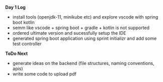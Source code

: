 **Day 1 Log**
- install tools (openjdk-11, minikube etc) and explore vscode with spring boot kotlin
- semm like vscode + spring boot + gradle + kotlin is not supported
- ordered ultimate version and sucessfully setup the IDE
- generated spring boot application using sprint initializr and add some test controller

**ToDo Next**
- generate ideas on the backend (file structures, naming conventions, apis)
- write some code to upload pdf